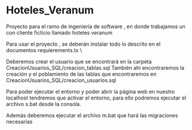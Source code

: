 # Hoteles_Veranum
Proyecto para el ramo de ingeniería de software , en donde trabajamos un con cliente ficticio llamado hoteles veranum

Para usar el proyecto , se deberán instalar todo lo descrito en el documentos requierements.tx \

Deberemos crear el usuario que se encontrará en la carpeta CreacionUsuarios_SQL/creacion_tablas.sql
También ahí encontraremos la creación y el poblamiento de las tablas que encontraremos en CreacionUsuarios_SQL/creacion_usuarios.sql



Para poder ejecutar el entorno y poder abrir la página web en nuestro localhost tendremos que 
activar el entorno, para ello podremos ejecutar el archivo s.bat desde la consola. 

Además deberemos ejecutar el archivo m.bat que hará las migraciones necesarias
